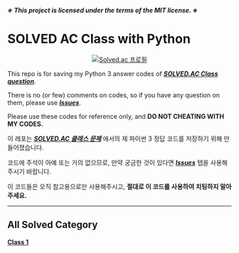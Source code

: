 
***※ This project is licensed under the terms of the MIT license. ※***

# SOLVED AC Class with Python

<div align = 'center'>
  
  [![Solved.ac 프로필](http://mazassumnida.wtf/api/v2/generate_badge?boj=movegreen)](https://solved.ac/movegreen)

</div>
  
This repo is for saving my Python 3 answer codes of [***SOLVED.AC Class question***](https://solved.ac/class).

There is no (or few) comments on codes, so if you have any question on them, please use [***Issues***](https://github.com/WondooSeo/SOLVED_AC_Class/issues).

Please use these codes for reference only, and **DO NOT CHEATING WITH MY CODES.**

이 레포는 [***SOLVED.AC 클래스 문제***](https://solved.ac/class) 에서의 제 파이썬 3 정답 코드를 저장하기 위해 만들어졌습니다.

코드에 주석이 아예 또는 거의 없으므로, 만약 궁금한 것이 있다면 [***Issues***](https://github.com/WondooSeo/SOLVED_AC_Class/issues) 탭을 사용해주시기 바랍니다.

이 코드들은 오직 참고용으로만 사용해주시고, **절대로 이 코드를 사용하여 치팅하지 말아주세요.**

---

## All Solved Category
**[Class 1]() </br>**
